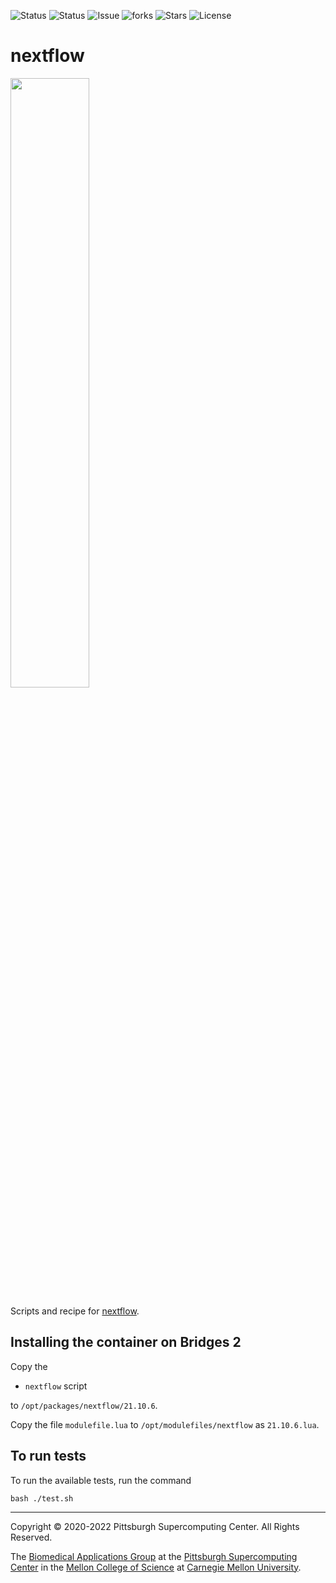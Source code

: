 ![Status](https://github.com/pscedu/nextflow/actions/workflows/main.yml/badge.svg)
![Status](https://github.com/pscedu/nextflow/actions/workflows/pretty.yml/badge.svg)
![Issue](https://img.shields.io/github/issues/pscedu/nextflow)
![forks](https://img.shields.io/github/forks/pscedu/nextflow)
![Stars](https://img.shields.io/github/stars/pscedu/nextflow)
![License](https://img.shields.io/github/license/pscedu/nextflow)

# nextflow
<img src="https://nextflow.io/img/home-dsl2.png" width="50%" />

Scripts and recipe for [nextflow](https://nextflow.io/).

## Installing the container on Bridges 2
Copy the

* `nextflow` script

to `/opt/packages/nextflow/21.10.6`.

Copy the file `modulefile.lua` to `/opt/modulefiles/nextflow` as `21.10.6.lua`.

## To run tests
To run the available tests, run the command

```
bash ./test.sh
```

---
Copyright © 2020-2022 Pittsburgh Supercomputing Center. All Rights Reserved.

The [Biomedical Applications Group](https://www.psc.edu/biomedical-applications/) at the [Pittsburgh Supercomputing
Center](http://www.psc.edu) in the [Mellon College of Science](https://www.cmu.edu/mcs/) at [Carnegie Mellon University](http://www.cmu.edu).
